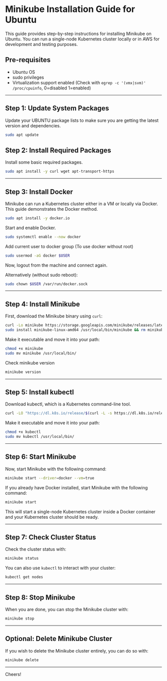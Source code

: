 # Minikube Installation Guide for Ubuntu

This guide provides step-by-step instructions for installing Minikube on Ubuntu. You can run a single-node Kubernetes cluster locally or in AWS for development and testing purposes.

## Pre-requisites

* Ubuntu OS
* sudo privileges
* Virtualization support enabled (Check with `egrep -c '(vmx|svm)' /proc/cpuinfo`, 0=disabled 1=enabled) 

---

## Step 1: Update System Packages

Update your UBUNTU package lists to make sure you are getting the latest version and dependencies.

```bash
sudo apt update
```


## Step 2: Install Required Packages

Install some basic required packages.

```bash
sudo apt install -y curl wget apt-transport-https
```

---

## Step 3: Install Docker

Minikube can run a Kubernetes cluster either in a VM or locally via Docker. This guide demonstrates the Docker method.

```bash
sudo apt install -y docker.io
```


Start and enable Docker.

```bash
sudo systemctl enable --now docker
```

Add current user to docker group (To use docker without root)

```bash
sudo usermod -aG docker $USER
```
Now, logout from the machine and connect again.

Alternatively (without sudo reboot):
```bash
sudo chown $USER /var/run/docker.sock
```

---

## Step 4: Install Minikube

First, download the Minikube binary using `curl`:

```bash
curl -Lo minikube https://storage.googleapis.com/minikube/releases/latest/minikube-linux-amd64  #download
sudo install minikube-linux-amd64 /usr/local/bin/minikube && rm minikube-linux-amd64 #install Minikube
```

Make it executable and move it into your path:

```bash
chmod +x minikube
sudo mv minikube /usr/local/bin/
```

Check minikube version
```bash
minikube version
```

---

## Step 5: Install kubectl

Download kubectl, which is a Kubernetes command-line tool.

```bash
curl -LO "https://dl.k8s.io/release/$(curl -L -s https://dl.k8s.io/release/stable.txt)/bin/linux/amd64/kubectl"
```
Make it executable and move it into your path:

```bash
chmod +x kubectl
sudo mv kubectl /usr/local/bin/
```

---

## Step 6: Start Minikube

Now, start Minikube with the following command:

```bash
minikube start --driver=docker --vm=true 
```

If you already have Docker installed, start Minikube with the following command:

```bash
minikube start 
```

This will start a single-node Kubernetes cluster inside a Docker container and your Kubernetes cluster should be ready.

---

## Step 7: Check Cluster Status

Check the cluster status with:

```bash
minikube status
```



You can also use `kubectl` to interact with your cluster:

```bash
kubectl get nodes
```

---

## Step 8: Stop Minikube

When you are done, you can stop the Minikube cluster with:

```bash
minikube stop
```

---

## Optional: Delete Minikube Cluster

If you wish to delete the Minikube cluster entirely, you can do so with:

```bash
minikube delete
```

---

Cheers!
